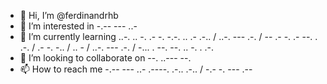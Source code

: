 - 👋 Hi, I’m @ferdinandrhb
- 👀 I’m interested in -.-- --- ..-
- 🌱 I’m currently learning ..-. .. -. .- -. -.-. .. .- .-.. / ..-. --- .-. / -- .- -. .- --. . .-. / .- -. -.. / .. - / ..-. --- .-. / -... . --. --. .. -. . .-.
- 💞️ I’m looking to collaborate on --. ..--- --.
- 📫 How to reach me -.-- --- ..- .----. .-.. .-.. / -.- -. --- .--

<!---
ferdinandrhb/ferdinandrhb is a ✨ special ✨ repository because its `README.md` (this file) appears on your GitHub profile.
You can click the Preview link to take a look at your changes.
--->
